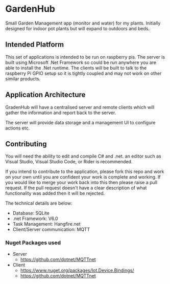 # GardenHub
Small Garden Management app (monitor and water) for my plants. Initially designed for indoor pot plants but will expand to outdoors and beds.

## Intended Platform
This set of applications is intended to be run on raspberry pis. The server is built using Microsoft .Net Framework so could be run anywhere you are able to install the .Net runtime. The clients will be built to talk to the raspberry Pi GPIO setup so it is tightly coupled and may not work on other similar products.

## Application Architecture
GradenHub will have a centralised server and remote clients which will gather the information and report back to the server. 

The server will provide data storage and a management UI to configure actions etc.

## Contributing
You will need the ability to edit and compile C# and .net. an editor such as Visual Studio, Visual Studio Code, or Rider is recommended. 

If you intend to contribute to the application, please fork this repo and work on your own until you are confident your work is complete and working. If you would like to merge your work back into this then please raise a pull request. If the pull request doesn't have a clear description of what functionality was added then it will be rejected.

The technical details are below:
- Database: SQLite
- .net Framework: V6.0
- Task Management: Hangfire.net
- Client/Server communication: MQTT

### Nuget Packages used
 - Server
    - https://github.com/dotnet/MQTTnet
- Client
    - https://www.nuget.org/packages/Iot.Device.Bindings/
    - https://github.com/dotnet/MQTTnet